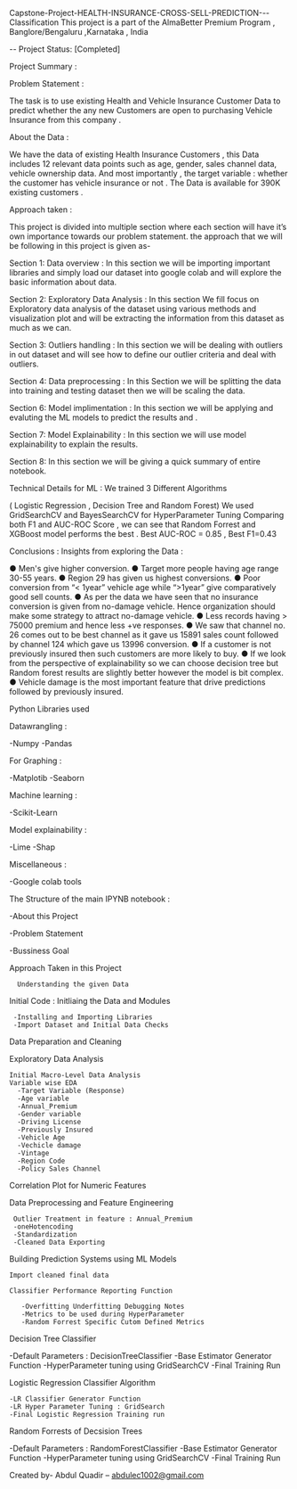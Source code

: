 Capstone-Project-HEALTH-INSURANCE-CROSS-SELL-PREDICTION---Classification
This project is a part of the AlmaBetter Premium Program , Banglore/Bengaluru ,Karnataka , India

-- Project Status: [Completed]

Project Summary :

Problem Statement :

The task is to use existing Health and Vehicle Insurance Customer Data to predict whether the any new Customers are open to purchasing Vehicle Insurance from this company .

About the Data :

We have the data of existing Health Insurance Customers , this Data includes 12 relevant data points such as age, gender, sales channel data, vehicle ownership data. And most importantly , the target variable : whether the customer has vehicle insurance or not . The Data is available for 390K existing customers .

Approach taken :

This project is divided into multiple section where each section will have it’s own importance towards our problem statement. the approach that we will be following in this project is given as-

Section 1: Data overview : In this section we will be importing important libraries and simply load our dataset into google colab and will explore the basic information about data.

Section 2: Exploratory Data Analysis : In this section We fill focus on Exploratory data analysis of the dataset using various methods and visualization plot and will be extracting the information from this dataset as much as we can.

Section 3: Outliers handling : In this section we will be dealing with outliers in out dataset and will see how to define our outlier criteria and deal with outliers.

Section 4: Data preprocessing : In this Section we will be splitting the data into training and testing dataset then we will be scaling the data.

Section 6: Model implimentation : In this section we will be applying and evaluting the ML models to predict the results and .

Section 7: Model Explainability : In this section we will use model explainability to explain the results.

Section 8: In this section we will be giving a quick summary of entire notebook.


Technical Details for ML : We trained 3 Different Algorithms

( Logistic Regression , Decision Tree and Random Forest) We used GridSearchCV and BayesSearchCV for HyperParameter Tuning Comparing both F1 and AUC-ROC Score , we can see that Random Forrest and XGBoost model performs the best . Best AUC-ROC = 0.85 , Best F1=0.43

Conclusions : Insights from exploring the Data :

● Men's give higher conversion. ● Target more people having age range 30-55 years. ● Region 29 has given us highest conversions. ● Poor conversion from “< 1year” vehicle age while “>1year” give comparatively good sell counts. ● As per the data we have seen that no insurance conversion is given from no-damage vehicle. Hence organization should make some strategy to attract no-damage vehicle. ● Less records having > 75000 premium and hence less +ve responses. ● We saw that channel no. 26 comes out to be best channel as it gave us 15891 sales count followed by channel 124 which gave us 13996 conversion. ● If a customer is not previously insured then such customers are more likely to buy. ● If we look from the perspective of explainability so we can choose decision tree but Random forest results are slightly better however the model is bit complex. ● Vehicle damage is the most important feature that drive predictions followed by previously insured.

Python Libraries used

Datawrangling :

-Numpy
-Pandas

For Graphing :

-Matplotib
-Seaborn

Machine learning :

-Scikit-Learn

Model explainability :

-Lime
-Shap

Miscellaneous :

-Google colab tools

The Structure of the main IPYNB notebook :

-About this Project

-Problem Statement

-Bussiness Goal

Approach Taken in this Project

      Understanding the given Data
Initial Code : Initliaing the Data and Modules

     -Installing and Importing Libraries
     -Import Dataset and Initial Data Checks

Data Preparation and Cleaning

Exploratory Data Analysis

    Initial Macro-Level Data Analysis
    Variable wise EDA
      -Target Variable (Response)
      -Age variable
      -Annual_Premium
      -Gender variable
      -Driving License
      -Previously Insured
      -Vehicle Age
      -Vechicle damage
      -Vintage
      -Region Code
      -Policy Sales Channel
Correlation Plot for Numeric Features

Data Preprocessing and Feature Engineering

     Outlier Treatment in feature : Annual_Premium
     -oneHotencoding
     -Standardization
     -Cleaned Data Exporting

Building Prediction Systems using ML Models

    Import cleaned final data

    Classifier Performance Reporting Function

       -Overfitting Underfitting Debugging Notes
       -Metrics to be used during HyperParameter
       -Random Forrest Specific Cutom Defined Metrics

Decision Tree Classifier

   -Default Parameters : DecisionTreeClassifier
   -Base Estimator Generator Function
   -HyperParameter tuning using GridSearchCV
   -Final Training Run

Logistic Regression Classifier Algorithm

    -LR Classifier Generator Function
    -LR Hyper Parameter Tuning : GridSearch
    -Final Logistic Regression Training run

Random Forrests of Decsision Trees

   -Default Parameters : RandomForestClassifier
   -Base Estimator Generator Function
   -HyperParameter tuning using GridSearchCV
   -Final Training Run


Created by- Abdul Quadir – abdulec1002@gmail.com
 
